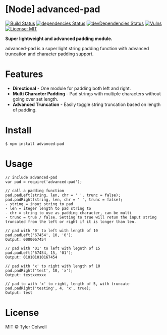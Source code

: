 
# [Node] advanced-pad

[![Build Status](https://travis-ci.com/tylerdevs/advanced-pad.svg?branch=master)](https://travis-ci.com/tylerdevs/advanced-pad) [![dependencies Status](https://david-dm.org/tylerdevs/advanced-pad/status.svg)](https://david-dm.org/tylerdevs/advanced-pad) [![devDependencies Status](https://david-dm.org/tylerdevs/advanced-pad/dev-status.svg)](https://david-dm.org/tylerdevs/advanced-pad?type=dev) [![Vulns](https://snyk.io/test/github/tylerdevs/advanced-pad/badge.svg)](https://snyk.io/test/github/tylerdevs/advanced-pad) [![License: MIT](https://img.shields.io/badge/License-MIT-blue.svg)](https://opensource.org/licenses/MIT)

**Super lightweight and advanced padding module.**

advanced-pad is a super light string padding function with advanced truncation and character padding support.

# Features

* **Directional** - One module for padding both left and right.
* **Multi Character Padding** - Pad strings with multiple characters without going over set length.
* **Advanced Truncation** - Easily toggle string truncation based on length of padding.

# Install

```
$ npm install advanced-pad
```

# Usage

```
// include advanced-pad
var pad = require('advanced-pad');

// call a padding function
pad.padLeft(string, len, chr = ' ', trunc = false);
pad.padRight(string, len, chr = ' ', trunc = false);
- string = input string to pad
- len = iteger length to pad string to
- chr = string to use as padding character, can be multi
- trunc = true / false. Setting to true will retun the input string truncated from the left or right if it is longer than len.

// pad with '0' to left with length of 10
pad.padLeft('67454', 10, '0');
Output: 0000067454

// pad with '01' to left with legnth of 15
pad.padLeft('67454, 15, '01');
Output: 010101010167454

// pad with 'x' to right with length of 10
pad.padRight('test', 10, 'x');
Output: testxxxxxx

// pad to with 'x' to right, length of 5, with truncate
pad.padRight('testing', 4, 'x', true);
Output: test
```

# License

MIT © Tyler Colwell
